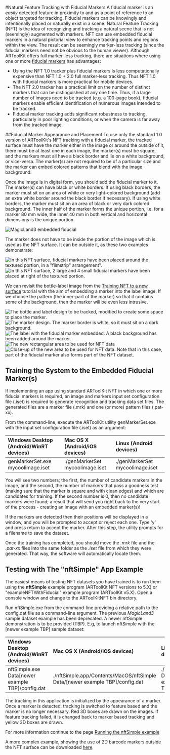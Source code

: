 #Natural Feature Tracking with Fiducial Markers
A fiducial marker is an *easily* detected feature in proximity to and as a point of reference to an object targeted for tracking. Fiducial markers can be knowingly and intentionally placed or naturally exist in a scene. Natural Feature Tracking (NFT) is the idea of recognizing and tracking a natural scene that is not (seemingly) augmented with markers. NFT can use embedded fiducial markers in a natural pictorial view to enhance tracking points and regions within the view. The result can be seemingly marker-less tracking (since the fiducial markers need not be obvious to the human viewer). Although ARToolKit offers full marker-less tracking, there are situations where using one or more [fiducial markers][marker_about] has advantages:

-   Using the NFT 1.0 tracker plus fiducial markers is less computationally expensive than NFT 1.0 + 2.0 full marker-less tracking. Thus NFT 1.0 with fiducial markers is more practical for mobile devices.
-   The NFT 2.0 tracker has a practical limit on the number of distinct markers that can be distinguished at any one time. Thus, if a large number of images need to be tracked (e.g. a 100-page book), fiducial markers enable efficient identification of numerous images intended to be tracked.
-   Fiducial marker tracking adds significant robustness to tracking, particularly in poor lighting conditions, or when the camera is far away from the tracked image.

##Fiducial Marker Appearance and Placement
To use only the standard 1.0 version of ARToolKit's NFT tracking with a fiducial marker, the tracked surface must have the marker either in the image or around the outside of it, there must be at least one in each image, the marker(s) must be square, and the markers must all have a black border and lie on a white background, or vice-versa. The marker(s) are not required to be of a particular size and the marker can embed colored patterns that blend with the image background.

Once the image is in digital form, you should add the fiducial marker to it. The marker(s) can have black or white borders. If using black borders, the marker must sit on an area of white or very light-colored background (add an extra white border around the black border if necessary). If using white borders, the marker must sit on an area of black or very dark colored background. The inner half of the marker forms the unique portion, i.e. for a marker 80 mm wide, the inner 40 mm in both vertical and horizontal dimensions is the unique portion.

![MagicLand3 embedded fiducial][magicland3_embedded_fiducial]

The marker does not have to be inside the portion of the image which is used as the NFT surface. It can be outside it, as these two examples demonstrate:

![In this NFT surface, fiducial markers have been placed around the textured portion, in a "filmstrip" arrangement".][example_2]
![In this NFT surface, 2 large and 4 small fiducial markers have been placed at right of the textured portion.][example_3]

We can revisit the bottle-label image from the [Training NFT to a new surface][1] tutorial with the aim of embedding a marker into the label image. If we choose the pattern (the inner-part of the marker) so that it contains some of the background, then the marker will be even less intrusive.

![The bottle and label design to be tracked, modified to create some space to place the marker.][butterworth_modified_for_marker]
![The marker design. The marker border is white, so it must sit on a dark background.][butterworth_marker]
![The label with the fiducial marker embedded. A black background has been added around the marker.][butterworth_with_marker]
![The new rectangular area to be used for NFT data][butterworth_modified_highlighted]
![Close-up of the new area to be used for NFT data. Note that in this case, part of the fiducial marker also forms part of the NFT dataset.][butterworth_modified_tracked]

## Training the System to the Embedded Fiducial Marker(s)
If implementing an app using standard ARToolKit NFT in which one or more fiducial markers is required, an image and markers input set configuration file (.iset) is required to generate recognition and tracking data set files. The generated files are a marker file (.mrk) and one (or more) pattern files (.pat-xx).

From the command-line, execute the ARToolKit utility genMarkerSet.exe with the input set configuration file (.iset) as an argument:

| Windows Desktop (Android/WinRT devices) | Mac OS X (Android/iOS devices) | Linux (Android devices) |
| :------------ | :------- | :------------ |
| genMarkerSet.exe mycoolimage.iset | ./genMarkerSet mycoolimage.iset | ./genMarkerSet mycoolimage.iset |

You will see two numbers; the first, the number of candidate markers in the image, and the second, the number of markers that pass a goodness test (making sure that the marker is square and with clean edges) and which are candidates for training. If the second number is 0, then no candidate markers were found; a result that will send you right back to the very start of the process - creating an image with an embedded marker(s)!

If the markers are detected then their positions will be displayed in a window, and you will be prompted to accept or reject each one. Type 'y' and press return to accept the marker. After this step, the utility prompts for a filename to save the dataset.

Once the training has completed, you should move the *.mrk* file and the *.pat-xx* files into the same folder as the *.iset* file from which they were generated. That way, the software will automatically locate them.

## Testing with The "nftSimple" App Example
The easiest means of testing NFT datasets you have trained is to run them using the **nftSimple** example program (ARToolKit NFT versions to 5.X) or "exampleNFTWithFiducial" example program (ARToolKit v5.X). Open a console window and change to the ARToolKitNFT bin directory.

Run nftSimple.exe from the command-line providing a relative path to the config.dat file as a command-line argument. The previous *MagicLand3* sample dataset example has been deprecated. A newer nftSimple demonstration is to be provided (TBP).  E.g, to launch nftSimple with the [newer example TBP] sample dataset:

| Windows Desktop (Android/WinRT devices) | Mac OS X (Android/iOS devices) | Linux (Android devices) |
| :- | :- | :- |
| nftSimple.exe Data\[newer example TBP]\config.dat | ./nftSimple.app/Contents/MacOS/nftSimple Data/[newer example TBP]/config.dat | ./nftSimple Data/[newer example TBP]/config.dat |

The tracking in this application is initialized by the appearance of a marker. Once a marker is detected, tracking is switched to feature based and the marker is no longer necessary. Red 3D boxes are drawn on the images. If feature tracking failed, it is changed back to marker based tracking and yellow 3D boxes are drawn.

For more information continue to the page [Running the nftSimple example][2]

A more complex example, showing the use of 2D barcode markers outside the NFT surface can be downloaded [here][3].

[marker_about]: 3_Marker_Training:marker_about
[1]: 3_Marker_Training:marker_nft_training
[2]: 7_Examples:example_nftsimple
[3]: http://www.artoolworks.com/support/attachments/ARToolKikt%20NFTv1%20sample%20dataset%20(map%20of%20Christchurch%2C%20NZ).zip

[magicland3_embedded_fiducial]: :magicland3_embedded_fiducial.png
[example_2]: :nft_example_2.jpg
[example_3]: :nft_example_3.jpg
[butterworth_modified_for_marker]: :nft_example_mrs_butterworths_modified_for_marker.jpg
[butterworth_marker]: :nft_example_mrs_butterworths_marker.jpg
[butterworth_with_marker]: :nft_example_mrs_butterworths_with_marker.jpg
[butterworth_modified_highlighted]: :nft_example_mrs_butterworths_modified_for_marker_area_highlighted.jpg
[butterworth_modified_tracked]: :nft_example_mrs_butterworths_modified_for_marker_tracked_area.jpg
